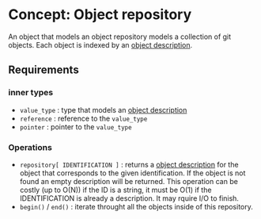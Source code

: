 # Concept: Object repository

An object that models an object repository models a collection of git objects. Each object is indexed by an [object description](ObjectDescription).

## Requirements

### inner types

* ``value_type`` : type that models an [object description](ObjectDescription)
* ``reference``  : reference to the ``value_type``
* ``pointer``    : pointer to the ``value_type``

### Operations

* ``repository[ IDENTIFICATION ]``     : returns a [object description](ObjectDescription) for the object that corresponds to the given identification. If the object is not found an empty description will be returned. This operation can be costly (up to O(N)) if the ID is a string, it must be O(1) if the IDENTIFICATION is already a description. It may rquire I/O to finish.
* ``begin()`` / ``end()``              : iterate throught all the objects inside of this repository.

